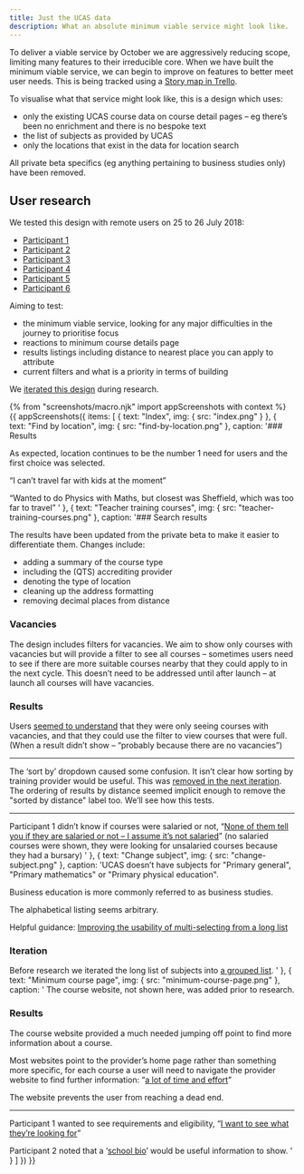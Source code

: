 ```yaml
---
title: Just the UCAS data
description: What an absolute minimum viable service might look like.
---
```

To deliver a viable service by October we are aggressively reducing scope, limiting many features to their irreducible core. When we have built the minimum viable service, we can begin to improve on features to better meet user needs. This is being tracked using a [Story map in Trello](https://trello.com/b/9fCxMchD/bat-search-story-map).

To visualise what that service might look like, this is a design which uses:

* only the existing UCAS course data on course detail pages – eg there’s been no enrichment and there is no bespoke text
* the list of subjects as provided by UCAS
* only the locations that exist in the data for location search

All private beta specifics (eg anything pertaining to business studies only) have been removed.

## User research

We tested this design with remote users on 25 to 26 July 2018:

* [Participant 1](https://lookback.io/watch/m3ue4g3QBwbt7pq9G)
* [Participant 2](https://lookback.io/watch/QCBC3KYjNxtEuQH5R)
* [Participant 3](https://lookback.io/watch/aHYeZsGupN6oFuGGv)
* [Participant 4](https://lookback.io/watch/evAk5KLYjJxvk2BLc)
* [Participant 5](https://lookback.io/watch/Psi3panxQDwkrXuwj)
* [Participant 6](https://lookback.io/watch/7MvZtfSoB6h3HnbG4)

Aiming to test:

* the minimum viable service, looking for any major difficulties in the journey to prioritise focus
* reactions to minimum course details page
* results listings including distance to nearest place you can apply to attribute
* current filters and what is a priority in terms of building

We [iterated this design](/find-teacher-training/mvp-iteration-jul-25) during research.

{% from "screenshots/macro.njk" import appScreenshots with context %}
{{ appScreenshots({
  items: [
    {
      text: "Index",
      img: { src: "index.png" }
    },
    {
      text: "Find by location",
      img: { src: "find-by-location.png" },
      caption: '### Results

As expected, location continues to be the number 1 need for users and the first choice was selected.

“I can’t travel far with kids at the moment”

“Wanted to do Physics with Maths, but closest was Sheffield, which was too far to travel”
'
    },
    {
      text: "Teacher training courses",
      img: { src: "teacher-training-courses.png" },
      caption: '### Search results

The results have been updated from the private beta to make it easier to differentiate them. Changes include:

* adding a summary of the course type
* including the (QTS) accrediting provider
* denoting the type of location
* cleaning up the address formatting
* removing decimal places from distance

### Vacancies

The design includes filters for vacancies. We aim to show only courses with vacancies but will provide a filter to see all courses – sometimes users need to see if there are more suitable courses nearby that they could apply to in the next cycle. This doesn’t need to be addressed until after launch – at launch all courses will have vacancies.

### Results

Users [seemed to understand](https://lookback.io/watch/m3ue4g3QBwbt7pq9G?t=41m39s) that they were only seeing courses with vacancies, and that they could use the filter to view courses that were full. (When a result didn’t show – “probably because there are no vacancies”)

* * *

The ‘sort by’ dropdown caused some confusion. It isn’t clear how sorting by training provider would be useful. This was [removed in the next iteration](/find-teacher-training/mvp-iteration-jul-25#teacher-training-courses). The ordering of results by distance seemed implicit enough to remove the "sorted by distance" label too. We’ll see how this tests.

* * *

Participant 1 didn’t know if courses were salaried or not, “[None of them tell you if they are salaried or not – I assume it’s not salaried](https://lookback.io/watch/m3ue4g3QBwbt7pq9G?t=31m31s)” (no salaried courses were shown, they were looking for unsalaried courses because they had a bursary)
'
    },
    {
      text: "Change subject",
      img: { src: "change-subject.png" },
      caption: 'UCAS doesn’t have subjects for "Primary general", "Primary mathematics" or "Primary physical education".

Business education is more commonly referred to as business studies.

The alphabetical listing seems arbitrary.

Helpful guidance: [Improving the usability of multi-selecting from a long list](https://medium.com/tripaneer-techblog/improving-the-usability-of-multi-selecting-from-a-long-list-63e1a67aab35)

### Iteration

Before research we iterated the long list of subjects into [a grouped list](/find-teacher-training/mvp-iteration-jul-25#find-by-subject-collapsed).
      '
    },
    {
      text: "Minimum course page",
      img: { src: "minimum-course-page.png" },
      caption: '
The course website, not shown here, was added prior to research.

### Results

The course website provided a much needed jumping off point to find more information about a course.

Most websites point to the provider’s home page rather than something more specific, for each course a user will need to navigate the provider website to find further information: “[a lot of time and effort](https://lookback.io/watch/QCBC3KYjNxtEuQH5R?t=32m59s)”

The website prevents the user from reaching a dead end.

* * *

Participant 1 wanted to see requirements and eligibility, “[I want to see what they’re looking for](https://lookback.io/watch/m3ue4g3QBwbt7pq9G?t=21m21s)”

Participant 2 noted that a ‘[school bio](https://lookback.io/watch/QCBC3KYjNxtEuQH5R?t=24m8s)’ would be useful information to show.
'
    }
  ]
}) }}
